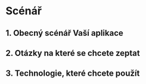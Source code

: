 # Scénář

## 1. Obecný scénář Vaší aplikace
## 2. Otázky na které se chcete zeptat
## 3. Technologie, které chcete použít
